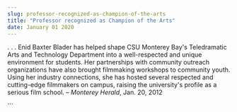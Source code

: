 ```yaml
---
slug: professor-recognized-as-champion-of-the-arts
title: "Professor recognized as Champion of the Arts"
date: January 01 2020
---
```


 
<p>
  . . . Enid Baxter Blader has helped shape CSU Monterey Bay's Teledramatic Arts
  and Technology Department into a well-respected and unique environment for
  students. Her partnerships with community outreach organizations have also
  brought filmmaking workshops to community youth. Using her industry
  connections, she has hosted several respected and cutting-edge filmmakers on
  campus, raising the university's profile as a serious film school. –
  <em>Monterey Herald</em>, Jan. 20, 2012
</p>
```
